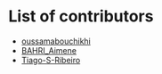 # List of contributors
- [oussamabouchikhi](https://github.com/oussamabouchikhi)
- [BAHRI_Aimene](https://github.com/Aimene-BAHRI)
- [Tiago-S-Ribeiro](https://github.com/Tiago-S-Ribeiro)

